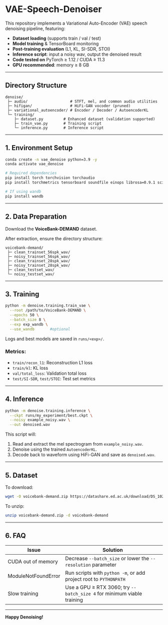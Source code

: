 # VAE-Speech-Denoiser

This repository implements a Variational Auto-Encoder (VAE) speech denoising pipeline, featuring:

- **Dataset loading** (supports train / val / test)
- **Model training** & TensorBoard monitoring
- **Post-training evaluation** (L1, KL, SI-SDR, STOI)
- **Inference script**: input a noisy wav, output the denoised result
- **Code tested on** PyTorch ≥ 1.12 / CUDA ≥ 11.3
- **GPU recommended**: memory ≥ 8 GB

---

## Directory Structure

```text
denoise/
 ├─ audio/                   # STFT, mel, and common audio utilities
 ├─ hifigan/                 # HiFi-GAN vocoder (pruned)
 ├─ variational_autoencoder/ # Encoder / Decoder / AutoencoderKL
 └─ training/
    ├─ dataset.py         # Enhanced dataset (validation supported)
    ├─ train_vae.py       # Training script
    └─ inference.py       # Inference script
```

---

## 1. Environment Setup

```bash
conda create -n vae_denoise python=3.9 -y
conda activate vae_denoise

# Required dependencies
pip install torch torchvision torchaudio
pip install torchmetrics tensorboard soundfile einops librosa=0.9.1 scipy pystoi

# If using wandb
pip install wandb
```

---

## 2. Data Preparation

Download the **VoiceBank-DEMAND** dataset.

After extraction, ensure the directory structure:

```text
voicebank-demand/
 ├─ clean_trainset_56spk_wav/
 ├─ noisy_trainset_56spk_wav/
 ├─ clean_trainset_28spk_wav/
 ├─ noisy_trainset_28spk_wav/
 ├─ clean_testset_wav/
 └─ noisy_testset_wav/
```

---

## 3. Training

```bash
python -m denoise.training.train_vae \
  --root /path/to/VoiceBank-DEMAND \
  --epochs 50 \
  --batch_size 8 \
  --exp exp_wandb \
  --use_wandb       #optional
```

Logs and best models are saved in `runs/<exp>/`.


### Metrics:

- `train/recon_l1`: Reconstruction L1 loss
- `train/kl`: KL loss
- `val/total_loss`: Validation total loss
- `test/SI-SDR`, `test/STOI`: Test set metrics

---

## 4. Inference

```bash
python -m denoise.training.inference \
  --ckpt runs/my_experiment/best.ckpt \
  --noisy example_noisy.wav \
  --out denoised.wav
```

This script will:

1. Read and extract the mel spectrogram from `example_noisy.wav`.
2. Denoise using the trained `AutoencoderKL`.
3. Decode back to waveform using HiFi-GAN and save as `denoised.wav`.

---

## 5. Dataset

To download:
```bash
wget -O voicebank-demand.zip https://datashare.ed.ac.uk/download/DS_10283_2791.zip
```
To unzip:
```bash
unzip voicebank-demand.zip -d voicebank-demand
```

---

## 6. FAQ

| Issue                  | Solution                                                                 |
|------------------------|-------------------------------------------------------------------------|
| CUDA out of memory     | Decrease `--batch_size` or lower the `--resolution` parameter          |
| ModuleNotFoundError    | Run scripts with `python -m`, or add project root to `PYTHONPATH`      |
| Slow training          | Use a GPU ≥ RTX 3060; try `--batch_size 4` for minimum viable training |

---

**Happy Denoising!**  